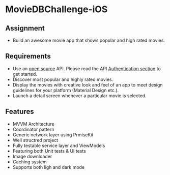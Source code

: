 # MovieDBChallenge-iOS

## Assignment
- Build an awesome movie app that shows popular and high rated movies.

## Requirements
- Use an [open source](https://developers.themoviedb.org/open) API. Please read the API [Authentication section](https://developers.themoviedb.org/3/getting-started/authentication) to get started.
- Discover most popular and highly rated movies.
- Display the movies with creative look and feel of an app to meet design guidelines for your platform (Material Design etc.).
- Launch a detail screen whenever a particular movie is selected.

## Features
- MVVM Architecture 
- Coordinator pattern
- Generic network layer using PrmiseKit
- Well structred project
- Fully testable service layer and ViewModels
- Featuring both Unit tests & UI tests
- Image downloader
- Caching system
- Supports both ligh and dark mode
